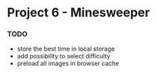 # Project 6 - Minesweeper

### TODO
  - store the best time in local storage
  - add possibility to select difficulty
  - preload all images in browser cache
